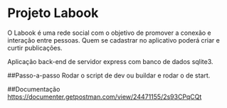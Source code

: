 # Projeto Labook

O Labook é uma rede social com o objetivo de promover a conexão e interação entre pessoas. 
Quem se cadastrar no aplicativo poderá criar e curtir publicações.

Aplicação back-end de servidor express com banco de dados sqlite3.

##Passo-a-passo
Rodar o script de dev ou buildar e rodar o de start.

##Documentação
https://documenter.getpostman.com/view/24471155/2s93CPqCQt
